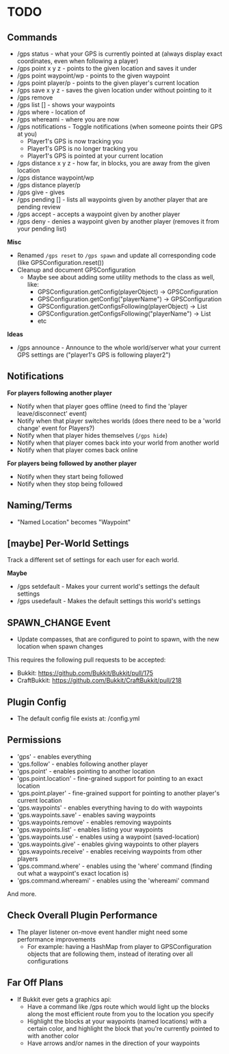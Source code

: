 # TODO

## Commands

* /gps status - what your GPS is currently pointed at (always display exact coordinates, even when following a player)
* /gps point x y z <name> - points to the given location and saves it under <name>
* /gps point waypoint/wp <name> - points to the given waypoint
* /gps point player/p <name> - points to the given player's current location
* /gps save x y z <name> - saves the given location under <name> without pointing to it
* /gps remove <name>
* /gps list [<page>] - shows your waypoints
* /gps where <name> - location of <name>
* /gps whereami - where you are now
* /gps notifications - Toggle notifications (when someone points their GPS at you)
  * Player1's GPS is now tracking you
  * Player1's GPS is no longer tracking you
  * Player1's GPS is pointed at your current location
* /gps distance x y z - how far, in blocks, you are away from the given location
* /gps distance waypoint/wp <name>
* /gps distance player/p <name>
* /gps give <player> <waypoint> - gives <player> <waypoint>
* /gps pending [<page>] - lists all waypoints given by another player that are pending review
* /gps accept <waypoint> - accepts a waypoint given by another player
* /gps deny <waypoint> - denies a waypoint given by another player (removes it from your pending list)

**Misc**

* Renamed `/gps reset` to `/gps spawn` and update all corresponding code (like GPSConfiguration.reset())
* Cleanup and document GPSConfiguration
  * Maybe see about adding some utility methods to the class as well, like:
    * GPSConfiguration.getConfig(playerObject) -> GPSConfiguration
    * GPSConfiguration.getConfig("playerName") -> GPSConfiguration
    * GPSConfiguration.getConfigsFollowing(playerObject) -> List<GPSConfiguration>
    * GPSConfiguration.getConfigsFollowing("playerName") -> List<GPSConfiguration>
    * etc

**Ideas**

* /gps announce - Announce to the whole world/server what your current GPS settings are ("player1's GPS is following player2")

## Notifications

**For players following another player**

* Notify when that player goes offline (need to find the 'player leave/disconnect' event)
* Notify when that player switches worlds (does there need to be a 'world change' event for Players?)
* Notify when that player hides themselves (`/gps hide`)
* Notify when that player comes back into your world from another world
* Notify when that player comes back online

**For players being followed by another player**

* Notify when they start being followed
* Notify when they stop being followed

## Naming/Terms

* "Named Location" becomes "Waypoint"

## [maybe] Per-World Settings

Track a different set of settings for each user for each world.

**Maybe**

* /gps setdefault - Makes your current world's settings the default settings
* /gps usedefault - Makes the default settings this world's settings

## SPAWN_CHANGE Event

* Update compasses, that are configured to point to spawn, with the new location when spawn changes

This requires the following pull requests to be accepted:

* Bukkit: https://github.com/Bukkit/Bukkit/pull/175
* CraftBukkit: https://github.com/Bukkit/CraftBukkit/pull/218

## Plugin Config

* The default config file exists at: <data-folder>/config.yml

## Permissions

* 'gps' - enables everything
* 'gps.follow' - enables following another player
* 'gps.point' - enables pointing to another location
* 'gps.point.location' - fine-grained support for pointing to an exact location
* 'gps.point.player' - fine-grained support for pointing to another player's current location
* 'gps.waypoints' - enables everything having to do with waypoints
* 'gps.waypoints.save' - enables saving waypoints
* 'gps.waypoints.remove' - enables removing waypoints
* 'gps.waypoints.list' - enables listing your waypoints
* 'gps.waypoints.use' - enables using a waypoint (saved-location)
* 'gps.waypoints.give' - enables giving waypoints to other players
* 'gps.waypoints.receive' - enables receiving waypoints from other players
* 'gps.command.where' - enables using the 'where' command (finding out what a waypoint's exact location is)
* 'gps.command.whereami' - enables using the 'whereami' command

And more.

## Check Overall Plugin Performance

* The player listener on-move event handler might need some performance improvements
  * For example: having a HashMap from player to GPSConfiguration objects that are following them, instead of iterating over all configurations

## Far Off Plans

* If Bukkit ever gets a graphics api:
  * Have a command like /gps route <location> which would light up the blocks along the most efficient route from you to the location you specify
  * Highlight the blocks at your waypoints (named locations) with a certain color, and highlight the block that you're currently pointed to with another color
  * Have arrows and/or names in the direction of your waypoints
